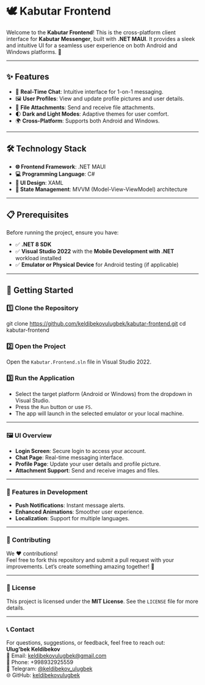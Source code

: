 # 🕊️ Kabutar Frontend

Welcome to the **Kabutar Frontend**! This is the cross-platform client interface for **Kabutar Messenger**, built with **.NET MAUI**. It provides a sleek and intuitive UI for a seamless user experience on both Android and Windows platforms. 🚀

---

## ✨ Features
- 💬 **Real-Time Chat**: Intuitive interface for 1-on-1 messaging.
- 🖼️ **User Profiles**: View and update profile pictures and user details.
- 📎 **File Attachments**: Send and receive file attachments.
- 🌓 **Dark and Light Modes**: Adaptive themes for user comfort.
- 🌍 **Cross-Platform**: Supports both Android and Windows.

---

## 🛠️ Technology Stack
- **🌐 Frontend Framework**: .NET MAUI
- **💻 Programming Language**: C#
- **🎨 UI Design**: XAML
- **🔄 State Management**: MVVM (Model-View-ViewModel) architecture

---

## 📋 Prerequisites
Before running the project, ensure you have:
- ✅ **.NET 8 SDK**
- ✅ **Visual Studio 2022** with the **Mobile Development with .NET** workload installed
- ✅ **Emulator or Physical Device** for Android testing (if applicable)

---

## 🚀 Getting Started

### 1️⃣ Clone the Repository
git clone https://github.com/keldibekovulugbek/kabutar-frontend.git
cd kabutar-frontend
### 2️⃣ Open the Project
Open the `Kabutar.Frontend.sln` file in Visual Studio 2022.

### 3️⃣ Run the Application
- Select the target platform (Android or Windows) from the dropdown in Visual Studio.
- Press the `Run` button or use `F5`.
- The app will launch in the selected emulator or your local machine.

---

### 🖼️ UI Overview
- **Login Screen**: Secure login to access your account.
- **Chat Page**: Real-time messaging interface.
- **Profile Page**: Update your user details and profile picture.
- **Attachment Support**: Send and receive images and files.

---

### 🌟 Features in Development
- **Push Notifications**: Instant message alerts.
- **Enhanced Animations**: Smoother user experience.
- **Localization**: Support for multiple languages.

---

### 🤝 Contributing
We ❤️ contributions!  
Feel free to fork this repository and submit a pull request with your improvements. Let’s create something amazing together! 🌟

---

### 📜 License
This project is licensed under the **MIT License**. See the `LICENSE` file for more details.

---

### 📞 Contact
For questions, suggestions, or feedback, feel free to reach out:  
**Ulug'bek Keldibekov**  
📧 Email: [keldibekovulugbek@gmail.com](mailto:keldibekovulugbek@gmail.com)  
📱 Phone: +998932925559  
📲 Telegram: [@keldibekov_ulugbek](https://t.me/keldibekov_ulugbek)  
🌐 GitHub: [keldibekovulugbek](https://github.com/keldibekovulugbek)
